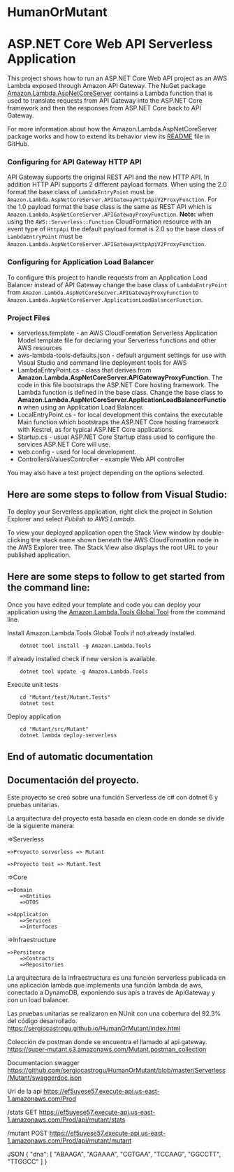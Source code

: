 # HumanOrMutant

# ASP.NET Core Web API Serverless Application

This project shows how to run an ASP.NET Core Web API project as an AWS Lambda exposed through Amazon API Gateway. The NuGet package [Amazon.Lambda.AspNetCoreServer](https://www.nuget.org/packages/Amazon.Lambda.AspNetCoreServer) contains a Lambda function that is used to translate requests from API Gateway into the ASP.NET Core framework and then the responses from ASP.NET Core back to API Gateway.


For more information about how the Amazon.Lambda.AspNetCoreServer package works and how to extend its behavior view its [README](https://github.com/aws/aws-lambda-dotnet/blob/master/Libraries/src/Amazon.Lambda.AspNetCoreServer/README.md) file in GitHub.


### Configuring for API Gateway HTTP API ###

API Gateway supports the original REST API and the new HTTP API. In addition HTTP API supports 2 different
payload formats. When using the 2.0 format the base class of `LambdaEntryPoint` must be `Amazon.Lambda.AspNetCoreServer.APIGatewayHttpApiV2ProxyFunction`.
For the 1.0 payload format the base class is the same as REST API which is `Amazon.Lambda.AspNetCoreServer.APIGatewayProxyFunction`.
**Note:** when using the `AWS::Serverless::Function` CloudFormation resource with an event type of `HttpApi` the default payload
format is 2.0 so the base class of `LambdaEntryPoint` must be `Amazon.Lambda.AspNetCoreServer.APIGatewayHttpApiV2ProxyFunction`.


### Configuring for Application Load Balancer ###

To configure this project to handle requests from an Application Load Balancer instead of API Gateway change
the base class of `LambdaEntryPoint` from `Amazon.Lambda.AspNetCoreServer.APIGatewayProxyFunction` to 
`Amazon.Lambda.AspNetCoreServer.ApplicationLoadBalancerFunction`.

### Project Files ###

* serverless.template - an AWS CloudFormation Serverless Application Model template file for declaring your Serverless functions and other AWS resources
* aws-lambda-tools-defaults.json - default argument settings for use with Visual Studio and command line deployment tools for AWS
* LambdaEntryPoint.cs - class that derives from **Amazon.Lambda.AspNetCoreServer.APIGatewayProxyFunction**. The code in 
this file bootstraps the ASP.NET Core hosting framework. The Lambda function is defined in the base class.
Change the base class to **Amazon.Lambda.AspNetCoreServer.ApplicationLoadBalancerFunction** when using an 
Application Load Balancer.
* LocalEntryPoint.cs - for local development this contains the executable Main function which bootstraps the ASP.NET Core hosting framework with Kestrel, as for typical ASP.NET Core applications.
* Startup.cs - usual ASP.NET Core Startup class used to configure the services ASP.NET Core will use.
* web.config - used for local development.
* Controllers\ValuesController - example Web API controller

You may also have a test project depending on the options selected.

## Here are some steps to follow from Visual Studio:

To deploy your Serverless application, right click the project in Solution Explorer and select *Publish to AWS Lambda*.

To view your deployed application open the Stack View window by double-clicking the stack name shown beneath the AWS CloudFormation node in the AWS Explorer tree. The Stack View also displays the root URL to your published application.

## Here are some steps to follow to get started from the command line:

Once you have edited your template and code you can deploy your application using the [Amazon.Lambda.Tools Global Tool](https://github.com/aws/aws-extensions-for-dotnet-cli#aws-lambda-amazonlambdatools) from the command line.

Install Amazon.Lambda.Tools Global Tools if not already installed.
```
    dotnet tool install -g Amazon.Lambda.Tools
```

If already installed check if new version is available.
```
    dotnet tool update -g Amazon.Lambda.Tools
```

Execute unit tests
```
    cd "Mutant/test/Mutant.Tests"
    dotnet test
```

Deploy application
```
    cd "Mutant/src/Mutant"
    dotnet lambda deploy-serverless
```

## End of automatic documentation

## Documentación del proyecto.

Este proyecto se creó sobre una función Serverless de c# con dotnet 6 y pruebas unitarias.

La arquitectura del proyecto está basada en clean code en donde se divide de la siguiente manera:

=>Serverless

    =>Proyecto serverless => Mutant

    =>Proyecto test => Mutant.Test
    
=>Core

    =>Domain
        =>Entities
        =>DTOS
        
    =>Application
        =>Services
        =>Interfaces
        
=>Infraestructure

    =>Persitence
        =>Contracts
        =>Repositories

La arquitectura de la infraestructura es una función serverless publicada en una aplicación lambda que implementa una función lambda de aws, conectado a DynamoDB, exponiendo sus apis a través de ApiGateway y con un load balancer.

Las pruebas unitarias se realizaron en NUnit con una cobertura del 92.3% del código desarrollado.
https://sergiocastrogu.github.io/HumanOrMutant/index.html


Colección de postman donde se encuentra el llamado al api gateway.
https://super-mutant.s3.amazonaws.com/Mutant.postman_collection

Documentacion swagger
https://github.com/sergiocastrogu/HumanOrMutant/blob/master/Serverless/Mutant/swaggerdoc.json

Url de la api
https://ef5uyese57.execute-api.us-east-1.amazonaws.com/Prod


/stats GET
https://ef5uyese57.execute-api.us-east-1.amazonaws.com/Prod/api/mutant/stats


/mutant POST
https://ef5uyese57.execute-api.us-east-1.amazonaws.com/Prod/api/mutant/mutant

JSON
{
  "dna": [
    "ABAAGA",
    "AGAAAA",
    "CGTGAA",
    "TCCAAG",
    "GGCCTT",
    "TTGGCC"
  ]
}
